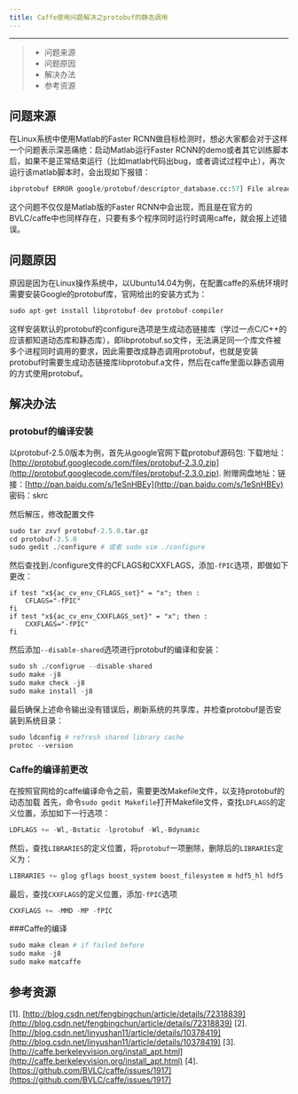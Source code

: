 ```yaml
---
title: Caffe使用问题解决之protobuf的静态调用
---
```


------

> * 问题来源
> * 问题原因
> * 解决办法
> * 参考资源

<!--more-->
## 问题来源
在Linux系统中使用Matlab的Faster RCNN做目标检测时，想必大家都会对于这样一个问题表示深恶痛绝：启动Matlab运行Faster RCNN的demo或者其它训练脚本后，如果不是正常结束运行（比如matlab代码出bug，或者调试过程中止），再次运行该matlab脚本时，会出现如下报错：
```python
ibprotobuf ERROR google/protobuf/descriptor_database.cc:57] File already exists in database: foo/foo.proto libprotobuf FATAL google/protobuf/descriptor.cc:862] CHECK failed: generated_database_->Add(encoded_file_descriptor, size):  terminate called after throwing an instance of 'google::protobuf::FatalException'   what():  CHECK failed: generated_database_->Add(encoded_file_descriptor, size): 
```

这个问题不仅仅是Matlab版的Faster RCNN中会出现，而且是在官方的BVLC/caffe中也同样存在，只要有多个程序同时运行时调用caffe，就会报上述错误。

## 问题原因
原因是因为在Linux操作系统中，以Ubuntu14.04为例，在配置caffe的系统环境时需要安装Google的protobuf库，官网给出的安装方式为：
```python
sudo apt-get install libprotobuf-dev protobuf-compiler
```
这样安装默认的protobuf的configure选项是生成动态链接库（学过一点C/C++的应该都知道动态库和静态库），即libprotobuf.so文件，无法满足同一个库文件被多个进程同时调用的要求，因此需要改成静态调用protobuf，也就是安装protobuf时需要生成动态链接库libprotobuf.a文件，然后在caffe里面以静态调用的方式使用protobuf。

## 解决办法
### protobuf的编译安装
以protobuf-2.5.0版本为例，首先从google官网下载protobuf源码包:
下载地址：[http://protobuf.googlecode.com/files/protobuf-2.3.0.zip](http://protobuf.googlecode.com/files/protobuf-2.3.0.zip).
附赠网盘地址：链接：[http://pan.baidu.com/s/1eSnHBEy](http://pan.baidu.com/s/1eSnHBEy) 密码：skrc

然后解压，修改配置文件
```python
sudo tar zxvf protobuf-2.5.0.tar.gz
cd protobuf-2.5.0
sudo gedit ./configure # 或者 sudo vim ./configure
```

然后查找到./configure文件的CFLAGS和CXXFLAGS，添加`-fPIC`选项，即做如下更改：
```
if test "x${ac_cv_env_CFLAGS_set}" = "x"; then :
	CFLAGS="-fPIC" 
fi 
if test "x${ac_cv_env_CXXFLAGS_set}" = "x"; then :   
	CXXFLAGS="-fPIC"
fi
```

然后添加`--disable-shared`选项进行protobuf的编译和安装：
```python
sudo sh ./configrue --disable-shared
sudo make -j8
sudo make check -j8
sudo make install -j8
```

最后确保上述命令输出没有错误后，刷新系统的共享库，并检查protobuf是否安装到系统目录：
```python
sudo ldconfig # refresh shared library cache  
protoc --version
```

### Caffe的编译前更改
在按照官网给的caffe编译命令之前，需要更改Makefile文件，以支持protobuf的动态加载
首先，命令```sudo gedit Makefile```打开Makefile文件，查找`LDFLAGS`的定义位置，添加如下一行选项：
```python
LDFLAGS += -Wl,-Bstatic -lprotobuf -Wl,-Bdynamic  
```

然后，查找`LIBRARIES`的定义位置，将`protobuf`一项删除，删除后的`LIBRARIES`定义为：
```python
LIBRARIES += glog gflags boost_system boost_filesystem m hdf5_hl hdf5
```

最后，查找`CXXFLAGS`的定义位置，添加`-fPIC`选项
```python
CXXFLAGS += -MMD -MP -fPIC
```

###Caffe的编译
```python
sudo make clean # if failed before
sudo make -j8
sudo make matcaffe
```

## 参考资源
[1]. [http://blog.csdn.net/fengbingchun/article/details/72318839](http://blog.csdn.net/fengbingchun/article/details/72318839)
[2]. [http://blog.csdn.net/linyushan11/article/details/10378419](http://blog.csdn.net/linyushan11/article/details/10378419)
[3]. [http://caffe.berkeleyvision.org/install_apt.html](http://caffe.berkeleyvision.org/install_apt.html)
[4]. [https://github.com/BVLC/caffe/issues/1917](https://github.com/BVLC/caffe/issues/1917)


